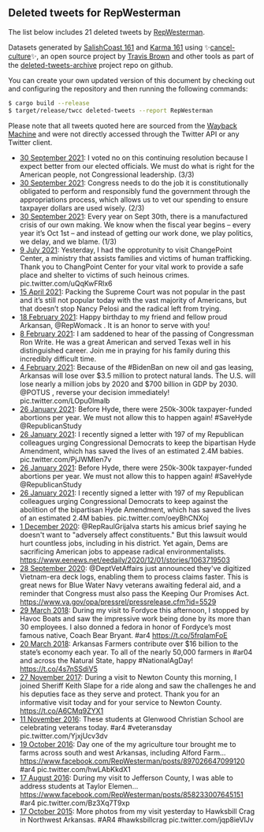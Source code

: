 ## Deleted tweets for RepWesterman

The list below includes 21 deleted tweets by
[RepWesterman](https://twitter.com/RepWesterman).



Datasets generated by [SalishCoast 161](https://twitter.com/SalishCoastA) and [Karma 161](https://twitter.com/KarmaOneSixOne)
using ✨[cancel-culture](https://github.com/travisbrown/cancel-culture)✨, an open source project by [Travis Brown](https://twitter.com/travisbrown) 
and other tools as part of the [deleted-tweets-archive](https://github.com/salcoast/deleted-tweets-archive/) project repo on github.

You can create your own updated version of this document by checking out and configuring the
repository and then running the following commands:

```bash
$ cargo build --release
$ target/release/twcc deleted-tweets --report RepWesterman
```

Please note that all tweets quoted here are sourced from the
[Wayback Machine](https://web.archive.org) and were not directly accessed through the Twitter API or
any Twitter client.

* [30 September 2021](https://web.archive.org/web/20210930210423/https://twitter.com/RepWesterman/status/1443679991577948164): I voted no on this continuing resolution because I expect better from our elected officials. We must do what is right for the American people, not Congressional leadership. (3/3)
* [30 September 2021](https://web.archive.org/web/20210930210423/https://twitter.com/RepWesterman/status/1443679991577948164): Congress needs to do the job it is constitutionally obligated to perform and responsibly fund the government through the appropriations process, which allows us to vet our spending to ensure taxpayer dollars are used wisely. (2/3)
* [30 September 2021](https://web.archive.org/web/20210930210423/https://twitter.com/RepWesterman/status/1443679991577948164): Every year on Sept 30th, there is a manufactured crisis of our own making.   We know when the fiscal year begins – every year it’s Oct 1st – and instead of getting our work done, we play politics, we delay, and we blame. (1/3)
* [ 9 July 2021](https://web.archive.org/web/20210709180327/https://twitter.com/RepWesterman/status/1413559416146829319): Yesterday, I had the opprotunity to visit ChangePoint Center, a ministry that assists families and victims of human trafficking.  Thank you to ChangPoint Center for your vital work to provide a safe place and shelter to victims of such heinous crimes. pic.twitter.com/uQqKwFRlx6
* [15 April 2021](https://web.archive.org/web/20210415230828/https://twitter.com/RepWesterman/status/1382833121553432577): Packing the Supreme Court was not popular in the past and it’s still not popular today with the vast majority of Americans, but that doesn’t stop Nancy Pelosi and the radical left from trying.
* [18 February 2021](https://web.archive.org/web/20210218194652/https://twitter.com/RepWesterman/status/1362488754636787713): Happy birthday to my friend and fellow proud Arkansan,  @RepWomack . It is an honor to serve with you!
* [ 8 February 2021](https://web.archive.org/web/20210208165440/https://twitter.com/RepWesterman/status/1358821507095535617): I am saddened to hear of the passing of Congressman Ron Write. He was a great American and served Texas well in his distinguished career. Join me in praying for his family during this incredibly difficult time.
* [ 4 February 2021](https://web.archive.org/web/20210204231729/https://twitter.com/RepWesterman/status/1357468152075059208): Because of the  #BidenBan  on new oil and gas leasing, Arkansas will lose over $3.5 million to protect natural lands. The U.S. will lose nearly a million jobs by 2020 and $700 billion in GDP by 2030.  @POTUS , reverse your decision immediately! pic.twitter.com/LOpu0lmalb
* [26 January 2021](https://web.archive.org/web/20210126151521/https://twitter.com/RepWesterman/status/1354084912220020740): Before Hyde, there were 250k-300k taxpayer-funded abortions per year. We must not allow this to happen again!  #SaveHyde   @RepublicanStudy
* [26 January 2021](https://web.archive.org/web/20210126151521/https://twitter.com/RepWesterman/status/1354084912220020740): I recently signed a letter with 197 of my Republican colleagues urging Congressional Democrats to keep the bipartisan Hyde Amendment, which has saved the lives of an estimated 2.4M babies. pic.twitter.com/PjJWMIen7v
* [26 January 2021](https://web.archive.org/web/20210126145748/https://twitter.com/RepWesterman/status/1354080711528108035): Before Hyde, there were 250k-300k taxpayer-funded abortions per year. We must not allow this to happen again!  #SaveHyde   @RepublicanStudy
* [26 January 2021](https://web.archive.org/web/20210126145748/https://twitter.com/RepWesterman/status/1354080711528108035): I recently signed a letter with 197 of my Republican colleagues urging Congressional Democrats to keep against the abolition of the bipartisan Hyde Amendment, which has saved the lives of an estimated 2.4M babies. pic.twitter.com/oeyBhCNXoj
* [ 1 December 2020](https://web.archive.org/web/20201201181538/https://twitter.com/RepWesterman/status/1333833339325779971): @RepRaulGrijalva  starts his amicus brief saying he doesn't  want to "adversely affect constituents." But this lawsuit would hurt countless jobs, including in his district. Yet again, Dems are sacrificing American jobs to appease radical environmentalists. https://www.eenews.net/eedaily/2020/12/01/stories/1063719503
* [28 September 2020](https://web.archive.org/web/20200928173307/https://twitter.com/RepWesterman/status/1310633553156341763): @DeptVetAffairs  just announced they've digitized Vietnam-era deck logs, enabling them to process claims faster. This is great news for Blue Water Navy veterans awaiting federal aid, and a reminder that Congress must also pass the Keeping Our Promises Act. https://www.va.gov/opa/pressrel/pressrelease.cfm?id=5529
* [29 March 2018](https://web.archive.org/web/20180329220108/https://twitter.com/RepWesterman/status/979478591338622976): During my visit to Fordyce this afternoon, I stopped by Havoc Boats and saw the impressive work being done by its more than 30 employees. I also donned a fedora in honor of Fordyce’s most famous native, Coach Bear Bryant. #ar4 https://t.co/5frqlamFoE
* [20 March 2018](https://web.archive.org/web/20180320194512/https://twitter.com/RepWesterman/status/976182891813199875): Arkansas Farmers contribute over $16 billion to the state’s economy each year. To all of the nearly 50,000 farmers in #ar04 and across the Natural State, happy #NationalAgDay! https://t.co/4s7nSSdiV5
* [27 November 2017](https://web.archive.org/web/20171127200944/https://twitter.com/RepWesterman/status/935239236994895872): During a visit to Newton County this morning, I joined Sheriff Keith Slape for a ride along and saw the challenges he and his deputies face as they serve and protect. Thank you for an informative visit today and for your service to Newton County. https://t.co/A6CMq9ZYX1
* [11 November 2016](https://web.archive.org/web/20170101153511/https://twitter.com/repwesterman/status/797100488764309504?lang=en-gb): These students at Glenwood Christian School are celebrating veterans today.  #ar4   #veteransday  pic.twitter.com/YjxjUcv3dv
* [19 October 2016](https://web.archive.org/web/20170101151916/https://twitter.com/repwesterman/status/788854839530840066?lang=en-gb): Day one of the my agriculture tour brought me to farms across south and west Arkansas, including Alford Farm...  https://www.facebook.com/RepWesterman/posts/897026647099120   #ar4  pic.twitter.com/hwLAbKkdX1
* [17 August 2016](https://web.archive.org/web/20170101162758/https://twitter.com/repwesterman/status/766021896437690368?lang=en-gb): During my visit to Jefferson County, I was able to address students at Taylor Elemen...  https://www.facebook.com/RepWesterman/posts/858233007645151   #ar4  pic.twitter.com/Bz3Xq7T9xp
* [17 October 2015](https://web.archive.org/web/20161105014834/https://twitter.com/repwesterman/status/655353583676821504?lang=en-gb): More photos from my visit yesterday to Hawksbill Crag in Northwest Arkansas.  #AR4   #hawksbillcrag  pic.twitter.com/jqp8ieVlJv
